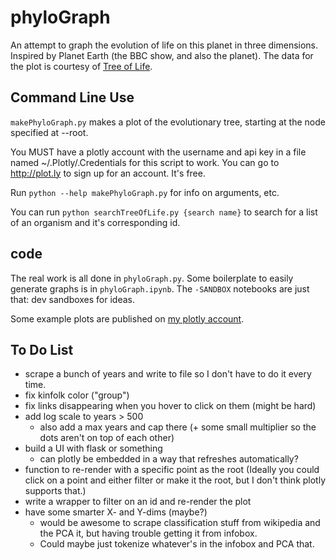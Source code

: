 # phyloGraph

An attempt to graph the evolution of life on this planet in three dimensions. Inspired by Planet Earth (the BBC show, and also the planet). The data for the plot is courtesy of [Tree of Life](http://tolweb.org/tree/home.pages/downloadtree.html).

## Command Line Use

`makePhyloGraph.py` makes a plot of the evolutionary tree, starting at the node specified at --root.

You MUST have a plotly account with the username and api key in a file
named ~/.Plotly/.Credentials for this script to work.
You can go to http://plot.ly to sign up for an account. It's free.

Run `python --help makePhyloGraph.py` for info on arguments, etc.

You can run `python searchTreeOfLife.py {search name}` to search for
a list of an organism and it's corresponding id.

## code

The real work is all done in `phyloGraph.py`. Some boilerplate to easily generate graphs is in `phyloGraph.ipynb`. The `-SANDBOX` notebooks are just that: dev sandboxes for ideas.

Some example plots are published on [my plotly account](https://plot.ly/~seth127/).

## To Do List

* scrape a bunch of years and write to file so I don't have to do it every time.
* fix kinfolk color ("group")
* fix links disappearing when you hover to click on them (might be hard)
* add log scale to years > 500
    * also add a max years and cap there (+ some small multiplier so the dots aren't on top of each other)
* build a UI with flask or something
    * can plotly be embedded in a way that refreshes automatically?
* function to re-render with a specific point as the root (Ideally you could click on a point and either filter or make it the root, but I don't think plotly supports that.)
* write a wrapper to filter on an id and re-render the plot
* have some smarter X- and Y-dims (maybe?)
    * would be awesome to scrape classification stuff from wikipedia and the PCA it, but having trouble getting it from infobox. 
    * Could maybe just tokenize whatever's in the infobox and PCA that.

